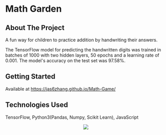 # Math Garden

<!-- ABOUT THE PROJECT -->
## About The Project
A fun way for children to practice addition by handwriting their answers.  

The TensorFlow model for predicting the handwritten digits was trained in batches of 1000 with two hidden layers, 50 epochs and a learning rate of 0.001. The model's accuracy on the test set was 97.58%.

## Getting Started 
Available at https://jas6zhang.github.io/Math-Game/

## Technologies Used 
TensorFlow, Python3(Pandas, Numpy, Scikit Learn), JavaScript
<p align="center">
  <a href="https://skillicons.dev">
    <img src="https://skillicons.dev/icons?i=tensorflow,py,js" />
  </a>
</p>
